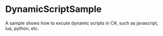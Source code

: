 # DynamicScriptSample

A sample shows how to excute dynamic scripts in C#, such as javascript, lua, python, etc.

